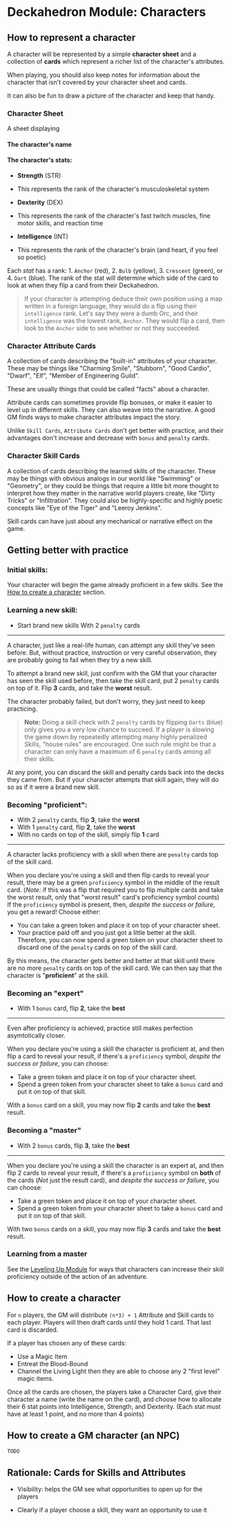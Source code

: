 # Deckahedron Module: Characters


## How to represent a character

A character will be represented by a simple **character sheet** and a
collection of **cards** which represent a richer list of the character's
attributes.

When playing, you should also keep notes for information
about the character that isn't covered by your character sheet and cards.

It can also be fun to draw a picture of the character and keep that handy.

### Character Sheet

A sheet displaying

#### The character's **name**
#### The character's **stats**:
  * **Strength** (STR)
   - This represents the rank of the character's musculoskeletal system
  * **Dexterity** (DEX)
   - This represents the rank of the character's fast twitch muscles, fine motor skills, and reaction time
  * **Intelligence** (INT)
   - This represents the rank of the character's brain (and heart, if you feel so poetic)

Each *stat* has a rank: 1. `Anchor` (red), 2. `Bulb` (yellow),
3. `Crescent` (green), or 4. `Dart` (blue).
The rank of the stat will determine which side of the card to look at
when they flip a card from their Deckahedron.

> If your character is attempting deduce their own position using a
> map written in a foreign language, they would do a flip using
> their `intelligence` rank.  Let's say they were a dumb Orc, and their
> `intelligence` was the lowest rank, `Anchor`. They would flip a card,
> then look to the `Anchor` side to see whether or not they succeeded.

### Character Attribute Cards

A collection of cards describing the "built-in" attributes of your character.
These may be things like "Charming Smile", "Stubborn", "Good Cardio",
"Dwarf", "Elf", "Member of Engineering Guild".

These are usually things that could be called "facts" about a character.

Attribute cards can sometimes provide flip bonuses, or make it easier to
level up in different skills.  They can also weave into the narrative. A
good GM finds ways to make character attributes impact the story.

Unlike `Skill Cards`, `Attribute Cards` don't get better with practice,
and their advantages don't increase and decrease with `bonus` and `penalty`
cards.

### Character Skill Cards

A collection of cards describing the learned skills of the character.
These may be things with obvious analogs in our world like "Swimming" or
"Geometry", or they could be things that require a little bit more
thought to interpret how they matter in the narrative world players create,
like "Dirty Tricks" or "Infiltration". They could also be highly-specific
and highly poetic concepts like "Eye of the Tiger" and "Leeroy Jenkins".

Skill cards can have just about any mechanical or narrative effect on the game.

## Getting better with practice

### Initial skills:

Your character will begin the game already proficient in a few
skills.  See the [How to create a character](#how-to-create-a-character)
section.

### Learning a new skill:

 * Start brand new skills With 2 `penalty` cards

---

A character, just like a real-life human, can attempt any skill they've
seen before. But, without practice, instruction or very careful observation,
they are probably going to fail when they try a new skill.

To attempt a brand new skill, just confirm with the GM that your character has
seen the skill used before, then take the skill card, put 2 `penalty` cards on
top of it. Flip **3** cards, and take the **worst** result.

The character probably failed, but don't worry, they just need to keep
practicing.

> **Note:** Doing a skill check with 2 `penalty` cards by flipping `Darts`
> (blue) only gives you a very low chance to succeed.  If a player is slowing
> the game down by repeatedly attempting many highly penalized Skills,
> "house rules" are encouraged.  One such rule might be that a character
> can only have a maximum of 6 `penalty` cards among all their skills.

At any point, you can discard the skill and penalty cards back into the decks
they came from. But if your character attempts that skill again, they will
do so as if it were a brand new skill.

### Becoming "proficient":

 * With 2 `penalty` cards, flip **3**, take the **worst**
 * With 1 `penalty` card, flip **2**, take the **worst**
 * With no cards on top of the skill, simply flip **1** card

---

A character lacks proficiency with a skill when there are `penalty` cards
top of the skill card.

When you declare you're using a skill and then flip cards to reveal your
result, there may be a green `proficiency` symbol in the middle of the 
result card.
(*Note:* if this was a flip that required you to flip multiple cards and
take the worst result, only that "worst result" card's proficiency symbol
counts)
If the `proficiency` symbol is present, then, *despite the success or
failure*, you get a reward!  Choose either:

 * You can take a green token and place it on top of your character sheet.
 * Your practice paid off and you just got a little better at the skill.
   Therefore, you can now spend a green token on your character sheet to
   discard one of the `penalty` cards on top of the skill card.

By this means, the character gets better and better at that skill until
there are no more `penalty` cards on top of the skill card.  We can then
say that the character is "**proficient**" at the skill.


### Becoming an "expert"

 * With 1 `bonus` card, flip **2**, take the **best**

---

Even after proficiency is achieved, practice still makes perfection
asymtotically closer.

When you declare you're using a skill the character is proficient at,
and then flip a card to reveal your result, if there's a `proficiency`
symbol, *despite the success or failure*, you can choose:

 * Take a green token and place it on top of your character sheet.
 * Spend a green token from your character sheet to take a `bonus`
   card and put it on top of that skill.

With a `bonus` card on a skill, you may now flip **2** cards and take the
**best** result.

### Becoming a "master"

 * With 2 `bonus` cards, flip **3**, take the **best**

---

When you declare you're using a skill the character is an expert at,
and then flip 2 cards to reveal your result, if there's a `proficiency`
symbol on **both** of the cards (*Not* just the result card), and *despite
the success or failure*, you can choose:

 * Take a green token and place it on top of your character sheet.
 * Spend a green token from your character sheet to take a `bonus`
   card and put it on top of that skill.

With two `bonus` cards on a skill, you may now flip **3** cards and take the
**best** result.


### Learning from a master

See the [Leveling Up Module](mod_levels.md)
for ways that characters can increase their skill proficiency outside
of the action of an adventure.

## How to create a character

For `n` players, the GM will distribute `(n*3) + 1` Attribute and Skill
cards to each player. Players will then draft cards until they hold 1
card.  That last card is discarded.

If a player has chosen any of these cards:
 * Use a Magic Item
 * Entreat the Blood-Bound
 * Channel the Living Light
then they are able to choose any 2 "first level" magic items.

Once all the cards are chosen, the players take a Character Card, give their
character a name (write the name on the card), and choose how to allocate
their 6 stat points into Intelligence, Strength, and Dexterity. (Each stat
must have at least 1 point, and no more than 4 points)


## How to create a GM character (an NPC)

`TODO`

## Rationale: Cards for Skills and Attributes

 * Visibility: helps the GM see what opportunities to open up for the players
  - Clearly if a player choose a skill, they want an opportunity to use it
